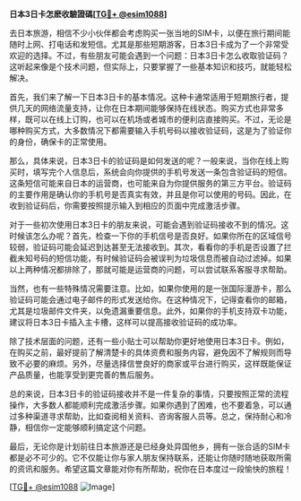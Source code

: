 **日本3日卡怎麽收驗證碼[[TG💪+ @esim1088](https://t.me/s/esim1088)]**

去日本旅游，相信不少小伙伴都会考虑购买一张当地的SIM卡，以便在旅行期间能随时上网、打电话和发短信。尤其是那些短期游客，日本3日卡成为了一个非常受欢迎的选择。不过，有些朋友可能会遇到一个问题：日本3日卡怎么收取验证码？这听起来像是个技术问题，但实际上，只要掌握了一些基本知识和技巧，就能轻松解决。

首先，我们来了解一下日本3日卡的基本情况。这种卡通常适用于短期旅行者，提供几天的网络流量支持，让你在日本期间能够保持在线状态。购买方式也非常多样，既可以在线上订购，也可以在机场或者城市的便利店直接购买。不过，无论是哪种购买方式，大多数情况下都需要输入手机号码以接收验证码，这是为了验证你的身份，确保卡的正常使用。

那么，具体来说，日本3日卡的验证码是如何发送的呢？一般来说，当你在线上购买时，填写完个人信息后，系统会向你提供的手机号发送一条包含验证码的短信。这条短信可能来自日本的运营商，也可能来自为你提供服务的第三方平台。验证码的主要作用是确认你的手机号是否真实有效，并且是你可以使用的号码。因此，在收到验证码后，你需要按照提示输入到相应的页面中完成激活步骤。

对于一些初次使用日本3日卡的朋友来说，可能会遇到验证码接收不到的情况。这时候该怎么办呢？首先，检查一下你的手机信号是否良好。如果你所在的区域信号较弱，验证码可能会延迟到达甚至无法接收到。其次，看看你的手机是否设置了拦截未知号码的短信功能，有时候验证码会被误判为垃圾信息而被自动过滤掉。如果以上两种情况都排除了，那就可能是运营商的问题，可以尝试联系客服寻求帮助。

当然，也有一些特殊情况需要注意。比如，如果你使用的是一张国际漫游卡，那么验证码可能会通过电子邮件的形式发送给你。在这种情况下，记得查看你的邮箱，尤其是垃圾邮件文件夹，以免遗漏重要信息。此外，如果你的手机支持双卡功能，建议将日本3日卡插入主卡槽，这样可以提高接收验证码的成功率。

除了技术层面的问题，还有一些小贴士可以帮助你更好地使用日本3日卡。例如，在购买之前，最好提前了解清楚卡的具体资费和服务内容，避免因不了解规则而导致不必要的麻烦。另外，尽量选择信誉良好的商家或平台进行购买，这样既能保证产品质量，也能享受到更完善的售后服务。

总的来说，日本3日卡的验证码接收并不是一件复杂的事情，只要按照正常的流程操作，大多数人都能顺利完成激活步骤。如果你遇到了困难，也不要着急，可以通过多种渠道寻求帮助，比如查阅相关资料、咨询客服人员等。总之，保持耐心和冷静，相信你一定能够顺利搞定这个问题。

最后，无论你是计划前往日本旅游还是已经身处异国他乡，拥有一张合适的SIM卡都是必不可少的。它不仅能让你与家人朋友保持联系，还能让你随时随地获取所需的资讯和服务。希望这篇文章能对你有所帮助，祝你在日本度过一段愉快的旅程！

[[TG💪+ @esim1088](https://t.me/s/esim1088) ![Image](https://i.postimg.cc/4NQfJmqS/Snipaste-2025-05-13-00-14-12.png)]